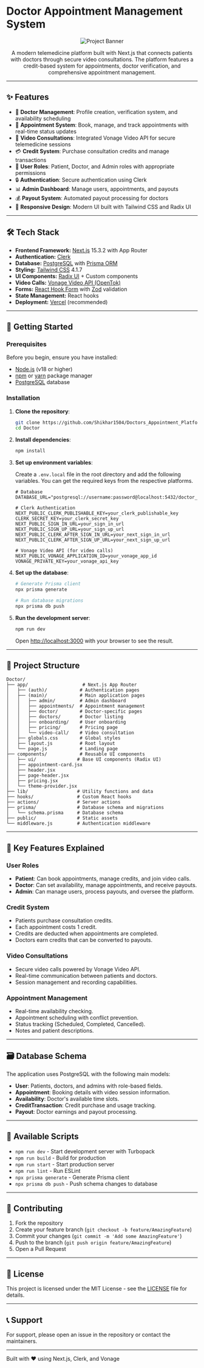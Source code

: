 # Doctor Appointment Management System

<p align="center">
  <img src="./public/banner.png" alt="Project Banner" />
</p>

<p align="center">
  A modern telemedicine platform built with Next.js that connects patients with doctors through secure video consultations. The platform features a credit-based system for appointments, doctor verification, and comprehensive appointment management.
</p>

---

## ✨ Features

- 🏥 **Doctor Management**: Profile creation, verification system, and availability scheduling
- 📅 **Appointment System**: Book, manage, and track appointments with real-time status updates
- 🎥 **Video Consultations**: Integrated Vonage Video API for secure telemedicine sessions
- 💳 **Credit System**: Purchase consultation credits and manage transactions
- 👥 **User Roles**: Patient, Doctor, and Admin roles with appropriate permissions
- 🔒 **Authentication**: Secure authentication using Clerk
- 📊 **Admin Dashboard**: Manage users, appointments, and payouts
- 💰 **Payout System**: Automated payout processing for doctors
- 📱 **Responsive Design**: Modern UI built with Tailwind CSS and Radix UI

---

## 🛠️ Tech Stack

- **Frontend Framework:** [Next.js](https://nextjs.org/) 15.3.2 with App Router
- **Authentication:** [Clerk](https://clerk.com/)
- **Database:** [PostgreSQL](https://www.postgresql.org/) with [Prisma ORM](https://www.prisma.io/)
- **Styling:** [Tailwind CSS](https://tailwindcss.com/) 4.1.7
- **UI Components:** [Radix UI](https://www.radix-ui.com/) + Custom components
- **Video Calls:** [Vonage Video API (OpenTok)](https://www.vonage.com/communications-apis/video/)
- **Forms:** [React Hook Form](https://react-hook-form.com/) with [Zod](https://zod.dev/) validation
- **State Management:** React hooks
- **Deployment:** [Vercel](https://vercel.com/) (recommended)

---

## 🚀 Getting Started

### Prerequisites

Before you begin, ensure you have installed:

- [Node.js](https://nodejs.org/en/) (v18 or higher)
- [npm](https://www.npmjs.com/) or [yarn](https://yarnpkg.com/) package manager
- [PostgreSQL](https://www.postgresql.org/download/) database

### Installation

1. **Clone the repository**:

   ```bash
   git clone https://github.com/Shikhar1504/Doctors_Appointment_Platform.git
   cd Doctor
   ```

2. **Install dependencies**:

   ```bash
   npm install
   ```

3. **Set up environment variables**:

   Create a `.env.local` file in the root directory and add the following variables. You can get the required keys from the respective platforms.

   ```env
   # Database
   DATABASE_URL="postgresql://username:password@localhost:5432/doctor_appointment"

   # Clerk Authentication
   NEXT_PUBLIC_CLERK_PUBLISHABLE_KEY=your_clerk_publishable_key
   CLERK_SECRET_KEY=your_clerk_secret_key
   NEXT_PUBLIC_SIGN_IN_URL=your_sign_in_url
   NEXT_PUBLIC_SIGN_UP_URL=your_sign_up_url
   NEXT_PUBLIC_CLERK_AFTER_SIGN_IN_URL=your_next_sign_in_url
   NEXT_PUBLIC_CLERK_AFTER_SIGN_UP_URL=your_next_sign_up_url

   # Vonage Video API (for video calls)
   NEXT_PUBLIC_VONAGE_APPLICATION_ID=your_vonage_app_id
   VONAGE_PRIVATE_KEY=your_vonage_api_key
   ```

4. **Set up the database**:

   ```bash
   # Generate Prisma client
   npx prisma generate

   # Run database migrations
   npx prisma db push
   ```

5. **Run the development server**:

   ```bash
   npm run dev
   ```

   Open [http://localhost:3000](http://localhost:3000) with your browser to see the result.

---

## 📂 Project Structure

```
Doctor/
├── app/                    # Next.js App Router
│   ├── (auth)/            # Authentication pages
│   ├── (main)/            # Main application pages
│   │   ├── admin/         # Admin dashboard
│   │   ├── appointments/  # Appointment management
│   │   ├── doctor/        # Doctor-specific pages
│   │   ├── doctors/       # Doctor listing
│   │   ├── onboarding/    # User onboarding
│   │   ├── pricing/       # Pricing page
│   │   └── video-call/    # Video consultation
│   ├── globals.css        # Global styles
│   ├── layout.js          # Root layout
│   └── page.js            # Landing page
├── components/            # Reusable UI components
│   ├── ui/               # Base UI components (Radix UI)
│   ├── appointment-card.jsx
│   ├── header.jsx
│   ├── page-header.jsx
│   ├── pricing.jsx
│   └── theme-provider.jsx
├── lib/                  # Utility functions and data
├── hooks/                # Custom React hooks
├── actions/              # Server actions
├── prisma/               # Database schema and migrations
│   └── schema.prisma     # Database schema
├── public/               # Static assets
└── middleware.js         # Authentication middleware
```

---

## 🔑 Key Features Explained

### User Roles

- **Patient**: Can book appointments, manage credits, and join video calls.
- **Doctor**: Can set availability, manage appointments, and receive payouts.
- **Admin**: Can manage users, process payouts, and oversee the platform.

### Credit System

- Patients purchase consultation credits.
- Each appointment costs 1 credit.
- Credits are deducted when appointments are completed.
- Doctors earn credits that can be converted to payouts.

### Video Consultations

- Secure video calls powered by Vonage Video API.
- Real-time communication between patients and doctors.
- Session management and recording capabilities.

### Appointment Management

- Real-time availability checking.
- Appointment scheduling with conflict prevention.
- Status tracking (Scheduled, Completed, Cancelled).
- Notes and patient descriptions.

---

## 🗃️ Database Schema

The application uses PostgreSQL with the following main models:

- **User**: Patients, doctors, and admins with role-based fields.
- **Appointment**: Booking details with video session information.
- **Availability**: Doctor's available time slots.
- **CreditTransaction**: Credit purchase and usage tracking.
- **Payout**: Doctor earnings and payout processing.

---

## 📜 Available Scripts

- `npm run dev` - Start development server with Turbopack
- `npm run build` - Build for production
- `npm run start` - Start production server
- `npm run lint` - Run ESLint
- `npx prisma generate` - Generate Prisma client
- `npx prisma db push` - Push schema changes to database

---

## 🤝 Contributing

1. Fork the repository
2. Create your feature branch (`git checkout -b feature/AmazingFeature`)
3. Commit your changes (`git commit -m 'Add some AmazingFeature'`)
4. Push to the branch (`git push origin feature/AmazingFeature`)
5. Open a Pull Request

---

## 📄 License

This project is licensed under the MIT License - see the [LICENSE](LICENSE) file for details.

---

## 📞 Support

For support, please open an issue in the repository or contact the maintainers.

---

Built with ❤️ using Next.js, Clerk, and Vonage
